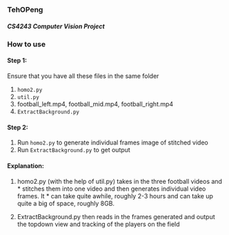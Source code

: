 ### TehOPeng
##### CS4243 Computer Vision Project

### How to use
#### Step 1:
Ensure that you have all these files in the same folder
1. ``homo2.py``
2. ``util.py``
3. football_left.mp4, football_mid.mp4, football_right.mp4
4. ``ExtractBackground.py``

#### Step 2:
1. Run ``homo2.py`` to generate individual frames image of stitched video
2. Run ``ExtractBackground.py`` to get output

#### Explanation:
1. homo2.py (with the help of util.py) takes in the three football videos and * stitches them into one video and then generates individual video frames. It * can take quite awhile, roughly 2-3 hours and can take up quite a big of space, roughly 8GB.

2. ExtractBackground.py then reads in the frames generated and output the topdown view and tracking of the players on the field
